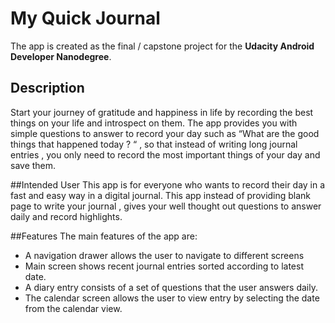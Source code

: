 # My Quick Journal

The app is created as the final / capstone project for the **Udacity Android Developer Nanodegree**.

## Description
Start your journey of gratitude and happiness in life by recording the best things on your life and
introspect on them. The app provides you with simple questions to answer to record your day
such as “What are the good things that happened today ? “ , so that instead of writing long
journal entries , you only need to record the most important things of your day and save them.



##Intended User
This app is for everyone who wants to record their day in a fast and easy way in a digital journal.
This app instead of providing blank page to write your journal , gives your well thought out
questions to answer daily and record highlights.


##Features
The main features of the app are:
* A navigation drawer allows the user to navigate to different screens
* Main screen shows recent journal entries sorted according to latest date.
* A diary entry consists of a set of questions that the user answers daily.
* The calendar screen allows the user to view entry by selecting the date from the
calendar view.
